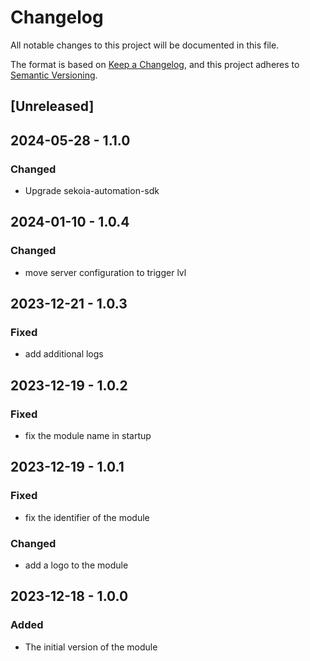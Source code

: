 # Changelog

All notable changes to this project will be documented in this file.

The format is based on [Keep a Changelog](https://keepachangelog.com/en/1.0.0/),
and this project adheres to [Semantic Versioning](https://semver.org/spec/v2.0.0.html).

## [Unreleased]

## 2024-05-28 - 1.1.0

### Changed

- Upgrade sekoia-automation-sdk

## 2024-01-10 - 1.0.4

### Changed

- move server configuration to trigger lvl

## 2023-12-21 - 1.0.3

### Fixed

- add additional logs

## 2023-12-19 - 1.0.2

### Fixed

- fix the module name in startup

## 2023-12-19 - 1.0.1

### Fixed

- fix the identifier of the module

### Changed

- add a logo to the module

## 2023-12-18 - 1.0.0

### Added

- The initial version of the module
